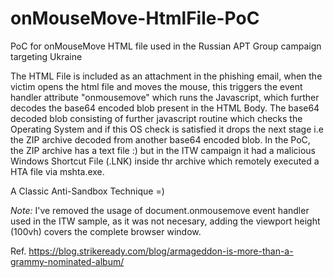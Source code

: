 # onMouseMove-HtmlFile-PoC
PoC for onMouseMove HTML file used in the Russian APT Group campaign targeting Ukraine

The HTML File is included as an attachment in the phishing email, when the victim opens the html file and moves the mouse, this triggers the event handler attribute "onmousemove" which runs the Javascript, which further decodes the base64 encoded blob present in the HTML Body. The base64 decoded blob consisting of further javascript routine which checks the Operating System and if this OS check is satisfied it drops the next stage i.e the ZIP archive decoded from another base64 encoded blob. In the PoC, the ZIP archive has a text file :) but in the ITW campaign it had a malicious Windows Shortcut File (.LNK) inside thr archive which remotely executed a HTA file via mshta.exe.

A Classic Anti-Sandbox Technique =)

*Note:* I've removed the usage of document.onmousemove event handler used in the ITW sample, as it was not necesary, adding the viewport height (100vh) covers the complete browser window.

Ref. https://blog.strikeready.com/blog/armageddon-is-more-than-a-grammy-nominated-album/
